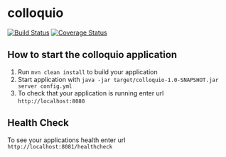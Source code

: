 # colloquio

[![Build Status](https://travis-ci.org/sreenathkamath/colloquio.svg?branch=master)](https://travis-ci.org/sreenathkamath/colloquio)
[![Coverage Status](https://coveralls.io/repos/github/sreenathkamath/colloquio/badge.svg)](https://coveralls.io/github/sreenathkamath/colloquio)

How to start the colloquio application
---

1. Run `mvn clean install` to build your application
1. Start application with `java -jar target/colloquio-1.0-SNAPSHOT.jar server config.yml`
1. To check that your application is running enter url `http://localhost:8080`

Health Check
---

To see your applications health enter url `http://localhost:8081/healthcheck`
